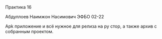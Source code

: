 Практика 16

Абдуллоев Наимжон Насимович ЭФБО 02-22


Apk приложение и всё нужное для релиза на ру стор, а также архив с собранным проектом.

